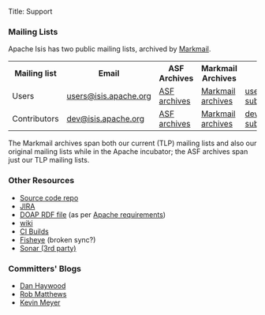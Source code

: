 Title: Support

### Mailing Lists

Apache Isis has two public mailing lists, archived by [Markmail](http://markmail.org).

<table>
<tr>
	<th>Mailing list</th>
	<th>Email</th>
	<th>ASF Archives</th>
	<th>Markmail Archives</th>
	<th>Subscribe</th>
</tr>
<tr>
	<td>Users</t>
	<td><a href="mailto:users@isis.apache.org">users@isis.apache.org</a></td>
	<td><a href="http://mail-archives.apache.org/mod_mbox/isis-users/">ASF archives</a>
	<td><a href="http://markmail.org/search/isis-users+list:org.apache.incubator.isis-users">Markmail archives</a>
	</td>
	<td><a href="mailto:users-subscribe@isis.apache.org">users-subscribe@isis.apache.org</a></td>
</tr>
<tr>
	<td>Contributors</t>
	<td><a href="mailto:dev@isis.apache.org">dev@isis.apache.org</a></td>
	<td><a href="http://mail-archives.apache.org/mod_mbox/isis-dev/">ASF archives</a>
	<td><a href="http://markmail.org/search/isis-dev+list:org.apache.incubator.isis-dev">Markmail archives</a>
	</td>
	<td><a href="mailto:dev-subscribe@isis.apache.org">dev-subscribe@isis.apache.org</a></td></tr>
</table>

The Markmail archives span both our current (TLP) mailing lists and also our original mailing lists while in the Apache incubator; the ASF archives span just our TLP mailing lists.

### Other Resources

- [Source code repo](download.html)
- [JIRA](https://issues.apache.org/jira/browse/ISIS)
- [DOAP RDF file](doap_isis.rdf) (as per [Apache requirements](http://projects.apache.org/doap.html))
- [wiki](https://cwiki.apache.org/confluence/display/ISIS/Index)
- [CI Builds](https://builds.apache.org/job/isis-framework-ubuntu)
- [Fisheye](https://fisheye6.atlassian.com/changelog/isis) (broken sync?)
- [Sonar (3rd party)](http://nemo.sonarsource.org/dashboard/index/org.apache.isis:isis-all)
<!--
- [Sonar (@Apache)](https://analysis.apache.org/dashboard/index/org.apache.isis.core:isis)
- [Gmane](http://blog.gmane.org/gmane.comp.apache.incubator.isis.users)
- [Isis extras](http://code.google.com/a/apache-extras.org/p/isis-extras/)
-->

### Committers' Blogs

- [Dan Haywood](http://danhaywood.com/)
- [Rob Matthews](http://www.objectconnexions.co.uk/)
- [Kevin Meyer](http://www.kmz.co.za/blog/)
